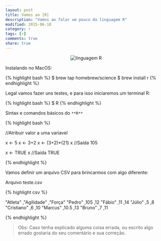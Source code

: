 ```yaml
---
layout: post
title: Vamos ao [R]
description: "Vamos ao falar um pouco da linguagem R"
modified: 2015-06-10
category: r
tags: [r]
comments: true
share: true
---
```


<p style="text-align: center;">
  <img src="{{site.baseurl}}/img/posts/R_logo.png" alt="linguagem R">
</p>


Instalando no MacOS:

{% highlight bash %}
$ brew tap homebrew/science
$ brew install r
{% endhighlight %}


Legal vamos fazer uns testes, e para isso iniciaremos um terminal R:

{% highlight bash %}
$ R
{% endhighlight %}


Sintax e comandos básicos do ``**R**``

{% highlight bash %}

//Atribuir valor a uma variavel

x <- 5
x <- 3+2
x <- (3+2)*(21)
x //Saída 105

x <- TRUE
x //Saída TRUE

{% endhighlight %}

Vamos definir um arquivo CSV para brincarmos com algo diferente:

Arquivo teste.csv

{% highlight csv %}

"Atleta"    ,"Agilidade"  ,"Força"
"Pedro"     ,105          ,12
"Fábio"     ,11           ,14
"Júlio"     ,5            ,8
"Cristiano" ,6            ,10
"Marcus"    ,10.5         ,13
"Bruno"     ,7            ,11

{% endhighlight %}


> Obs: Caso tenha explicado alguma coisa errada, ou escrito algo errado gostaria do seu comentário e sua correção.
